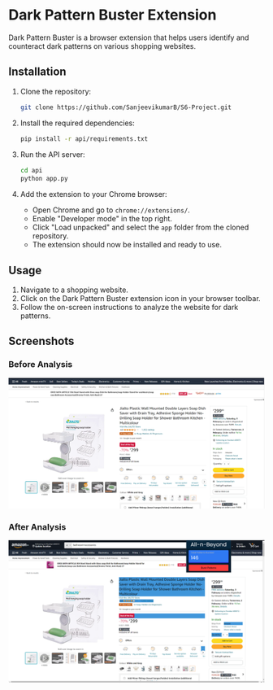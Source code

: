 # Dark Pattern Buster Extension

Dark Pattern Buster is a browser extension that helps users identify and counteract dark patterns on various shopping websites.

## Installation

1. Clone the repository:

   ```bash
   git clone https://github.com/SanjeevikumarB/S6-Project.git
   ```

2. Install the required dependencies:

   ```bash
   pip install -r api/requirements.txt
   ```

3. Run the API server:

   ```bash
   cd api
   python app.py
   ```

4. Add the extension to your Chrome browser:

   - Open Chrome and go to `chrome://extensions/`.
   - Enable "Developer mode" in the top right.
   - Click "Load unpacked" and select the `app` folder from the cloned repository.
   - The extension should now be installed and ready to use.

## Usage

1. Navigate to a shopping website.
2. Click on the Dark Pattern Buster extension icon in your browser toolbar.
3. Follow the on-screen instructions to analyze the website for dark patterns.

## Screenshots

### Before Analysis

![Before Analysis](before.png)

### After Analysis

![After Analysis](after.png)
